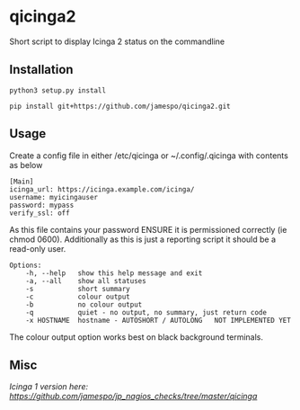 qicinga2
========

Short script to display Icinga 2 status on the commandline

Installation
------------

    python3 setup.py install
    
    pip install git+https://github.com/jamespo/qicinga2.git

Usage
-----

Create a config file in either /etc/qicinga or ~/.config/.qicinga with contents as below

    [Main]
    icinga_url: https://icinga.example.com/icinga/
    username: myicingauser
    password: mypass
	verify_ssl: off

As this file contains your password ENSURE it is permissioned correctly (ie chmod 0600).
Additionally as this is just a reporting script it should be a read-only user.

	Options:
		-h, --help   show this help message and exit
		-a, --all    show all statuses
		-s           short summary
		-c           colour output
		-b           no colour output
		-q           quiet - no output, no summary, just return code
		-x HOSTNAME  hostname - AUTOSHORT / AUTOLONG   NOT IMPLEMENTED YET
			  

The colour output option works best on black background terminals.

Misc
----

*Icinga 1 version here: https://github.com/jamespo/jp_nagios_checks/tree/master/qicinga*

